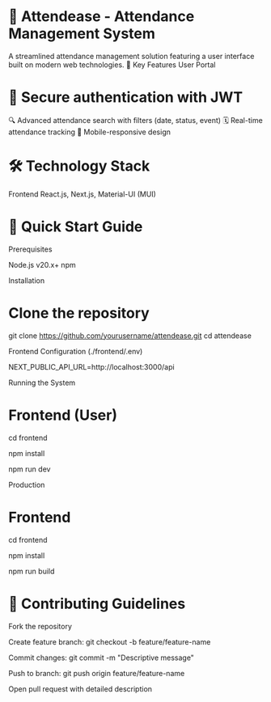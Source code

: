 # 📅 Attendease - Attendance Management System
  
A streamlined attendance management solution featuring a user interface built on modern web technologies.
🌟 Key Features
User Portal

# 🔐 Secure authentication with JWT
🔍 Advanced attendance search with filters (date, status, event)
🗓️ Real-time attendance tracking
📱 Mobile-responsive design

# 🛠 Technology Stack
Frontend
React.js, Next.js, Material-UI (MUI)
# 🚀 Quick Start Guide
Prerequisites

Node.js v20.x+
npm

Installation
# Clone the repository
git clone https://github.com/yourusername/attendease.git
cd attendease

Frontend Configuration (./frontend/.env)

NEXT_PUBLIC_API_URL=http://localhost:3000/api

Running the System

# Frontend (User)

cd frontend

npm install

npm run dev

Production

# Frontend

cd frontend

npm install

npm run build


# 🤝 Contributing Guidelines

Fork the repository

Create feature branch: git checkout -b feature/feature-name


Commit changes: git commit -m "Descriptive message"


Push to branch: git push origin feature/feature-name


Open pull request with detailed description

